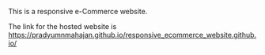 This is a responsive e-Commerce website.

The link for the hosted website is https://pradyumnmahajan.github.io/responsive_ecommerce_website.github.io/
